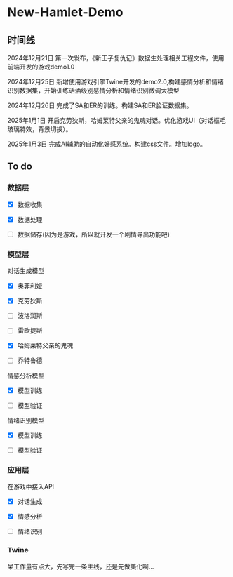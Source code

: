 # New-Hamlet-Demo

## 时间线

2024年12月21日  第一次发布，《新王子复仇记》数据生处理相关工程文件，使用前端开发的游戏demo1.0  

2024年12月25日  新增使用游戏引擎Twine开发的demo2.0,构建感情分析和情绪识别数据集，开始训练话酒级别感情分析和情绪识别微调大模型  

2024年12月26日  完成了SA和ER的训练。构建SA和ER脸证数据集。  

2025年1月1日 开启克劳狄斯，哈姆莱特父亲的鬼魂对话。优化游戏UI（对话框毛玻璃特效，背景切换）。  

2025年1月3日 完成AI辅助的自动化好感系统。构建css文件。增加logo。

## To do

### 数据层

- [x] 数据收集


- [x] 数据处理


- [ ] 数据储存(因为是游戏，所以就开发一个剧情导出功能吧)


### 模型层

对话生成模型  

- [x] 奥菲利娅  


- [x] 克劳狄斯  


- [ ] 波洛润斯  


- [ ] 雷欧提斯  


- [x] 哈姆莱特父亲的鬼魂  


- [ ] 乔特鲁德  


情感分析模型  

- [x] 模型训练


- [ ] 模型验证  


情绪识别模型  

- [x] 模型训练  


- [ ] 模型验证  


### 应用层

在游戏中接入API  

- [x] 对话生成  


- [x] 情感分析  


- [ ] 情绪识别


### Twine

呆工作量有点大，先写完一条主线，还是先做美化啊…